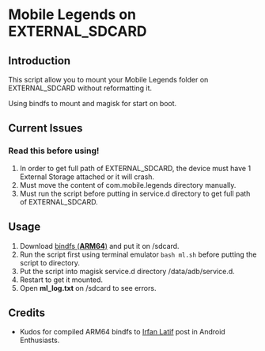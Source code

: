 # Mobile Legends on EXTERNAL_SDCARD

## Introduction

This script allow you to mount your Mobile Legends folder on EXTERNAL_SDCARD without reformatting it.

Using bindfs to mount and magisk for start on boot.

## Current Issues
### Read this before using!

1. In order to get full path of EXTERNAL_SDCARD, the device must have 1 External Storage attached or it will crash.
2. Must move the content of com.mobile.legends directory manually.
3. Must run the script before putting in service.d directory to get full path of EXTERNAL_SDCARD.

## Usage
1. Download [bindfs (**ARM64**)](https://www.androidfilehost.com/?fid=4349826312261681311) and put it on /sdcard.
2. Run the script first using terminal emulator `bash ml.sh` before putting the script to directory.
3. Put the script into magisk service.d directory /data/adb/service.d.
4. Restart to get it mounted.
5. Open **ml_log.txt** on /sdcard to see errors.

## Credits
- Kudos for compiled ARM64 bindfs to [Irfan Latif](https://android.stackexchange.com/questions/217741/how-to-bind-mount-a-folder-inside-sdcard-with-correct-permissions) post in Android Enthusiasts.
